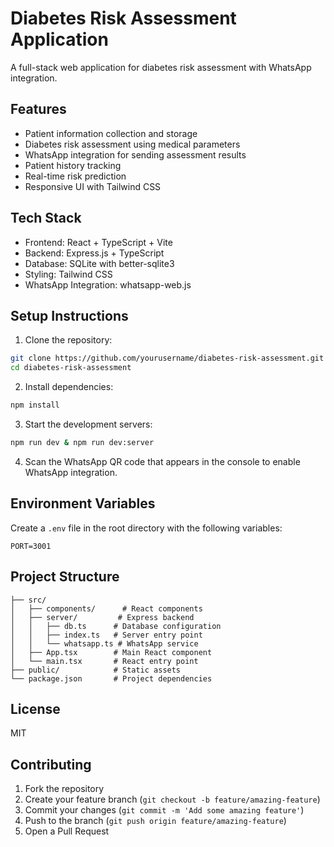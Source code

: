 # Diabetes Risk Assessment Application

A full-stack web application for diabetes risk assessment with WhatsApp integration.

## Features

- Patient information collection and storage
- Diabetes risk assessment using medical parameters
- WhatsApp integration for sending assessment results
- Patient history tracking
- Real-time risk prediction
- Responsive UI with Tailwind CSS

## Tech Stack

- Frontend: React + TypeScript + Vite
- Backend: Express.js + TypeScript
- Database: SQLite with better-sqlite3
- Styling: Tailwind CSS
- WhatsApp Integration: whatsapp-web.js

## Setup Instructions

1. Clone the repository:
```bash
git clone https://github.com/yourusername/diabetes-risk-assessment.git
cd diabetes-risk-assessment
```

2. Install dependencies:
```bash
npm install
```

3. Start the development servers:
```bash
npm run dev & npm run dev:server
```

4. Scan the WhatsApp QR code that appears in the console to enable WhatsApp integration.

## Environment Variables

Create a `.env` file in the root directory with the following variables:
```
PORT=3001
```

## Project Structure

```
├── src/
│   ├── components/      # React components
│   ├── server/         # Express backend
│   │   ├── db.ts      # Database configuration
│   │   ├── index.ts   # Server entry point
│   │   └── whatsapp.ts # WhatsApp service
│   ├── App.tsx        # Main React component
│   └── main.tsx       # React entry point
├── public/            # Static assets
└── package.json       # Project dependencies
```

## License

MIT

## Contributing

1. Fork the repository
2. Create your feature branch (`git checkout -b feature/amazing-feature`)
3. Commit your changes (`git commit -m 'Add some amazing feature'`)
4. Push to the branch (`git push origin feature/amazing-feature`)
5. Open a Pull Request